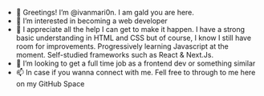 - 👋 Greetings! I’m @ivanmari0n. I am gald you are here.
- 👀 I’m interested in becoming a web developer
- 🌱 I appreciate all the help I can get to make it happen. I have a strong basic understanding in HTML and CSS but of course, I know I still have room for improvements. Progressively learning Javascript at the moment. Self-studied frameworks such as React & Next.Js.
- 💞️ I’m looking to get a full time job as a frontend dev or something similar
- 📫 In case if you wanna connect with me. Fell free to through to me here on my GitHub Space
<!---
ivanmari0n/ivanmari0n is a ✨ special ✨ repository because its `README.md` (this file) appears on your GitHub profile.
You can click the Preview link to take a look at your changes.
--->
